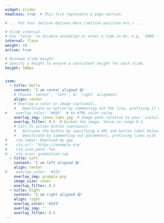 ```yaml
---
widget: slider
headless: true  # This file represents a page section.

# ... Put Your Section Options Here (section position etc.) ...

# Slide interval.
# Use `false` to disable animation or enter a time in ms, e.g. `5000` (5s).
interval: flase
weight: 10
active: true

# Minimum slide height.
# Specify a height to ensure a consistent height for each slide.
height: 500px


item:
  - title: Hello
    content: 'I am center aligned 😄'
    # Choose `center`, `left`, or `right` alignment.
    align: center 
    # Overlay a color or image (optional).
    #   Deactivate an option by commenting out the line, prefixing it with `#`.
#    overlay_color: '#666'  # An HTML color value.
    overlay_img: jones_lab1.jpg  # Image path relative to your `static/media/` folder
    overlay_filter: 0.5  # Darken the image. Value in range 0-1.
    # Call to action button (optional).
    #   Activate the button by specifying a URL and button label below.
    #   Deactivate by commenting out parameters, prefixing lines with `#`.
#    cta_label: Download my app
#    cta_url: 'https://example.org'
#    cta_icon_pack: fas
#    cta_icon: graduation-cap
  - title: Left
    content: 'I am left aligned 😄'
    align: center
#    overlay_color: '#555'
    overlay_img: grapple.png
    image_size: cover
    overlay_filter: 0.2
  - title: Right
    content: 'I am right aligned 😄'
    align: right
    overlay_color: '#333'
    overlay_img: ''
    overlay_filter: 0.5
---
```

